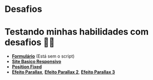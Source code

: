 # Desafios
# Testando minhas habilidades com desafios 🤔💭

- <a href="https://nando006.github.io/Desafios/Formulario/formulario.html" target="_blank" rel="external"><strong>Formulário</strong></a> (Está sem o script)
- <a href="https://nando006.github.io/Desafios/Site-Basico-Responsivo/android.html" target="_blank" rel="external"><strong>Site Basico Responsivo</strong></a>
- <a href="https://nando006.github.io/Desafios/Position-Fixed/index.html" target="_blank" rel="external"><strong>Position Fixed</strong></a>
- <a href="https://nando006.github.io/Desafios/Parallax/parallax.html" target="_blank" rel="external"><strong>Efeito Parallax</strong></a>, <a href="https://nando006.github.io/Desafios/Parallax-2/parallax.html" target="_blank" rel="external"><strong>Efeito Parallax 2</strong></a>, <a href="https://nando006.github.io/Desafios/Parallax-3/parallax.html" target="_blank" rel="external"><strong>Efeito Parallax 3</strong></a>
